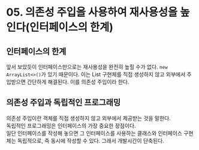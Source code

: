 # 05. 의존성 주입을 사용하여 재사용성을 높인다(인터페이스의 한계)

## 인터페이스의 한계
앞서 보았듯이 인터페이스만으로는 재사용성을 완전히 높힐 수가 없다. `new ArrayList<>()`가 있기 때문이다.
이는 List 구현체를 직접 생성하지 않고 외부에서 주입받으면 간단하게 해결된다. 이를 의존성 주입이라 한다.

## 의존성 주입과 독립적인 프로그래밍
의존성 주입이란 객체를 직접 생성하지 않고 외부에서 제공받는 것을 말한다.  
독립적인 프로그래밍은 인터페이스의 가장 중요한 장점이다.  
일단 인터페이스를 작성해 놓으면 그 인터페이스를 사용하는 클래스와 인터페이스 구현체는 독립적으로, 
즉 동시에 작성할 수 있다. 그래서 개발시간이 단축된다.  

